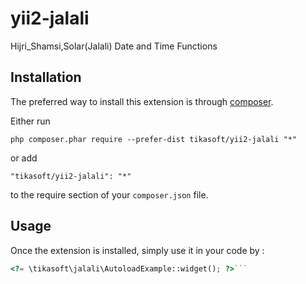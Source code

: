 yii2-jalali
===========
Hijri_Shamsi,Solar(Jalali) Date and Time Functions

Installation
------------

The preferred way to install this extension is through [composer](http://getcomposer.org/download/).

Either run

```
php composer.phar require --prefer-dist tikasoft/yii2-jalali "*"
```

or add

```
"tikasoft/yii2-jalali": "*"
```

to the require section of your `composer.json` file.


Usage
-----

Once the extension is installed, simply use it in your code by  :

```php
<?= \tikasoft\jalali\AutoloadExample::widget(); ?>```